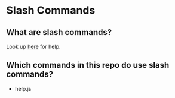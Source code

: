 # Slash Commands
## What are slash commands?
Look up [here](https://discord.com/blog/slash-commands-are-here) for help.
## Which commands in this repo do use slash commands?
- help.js
